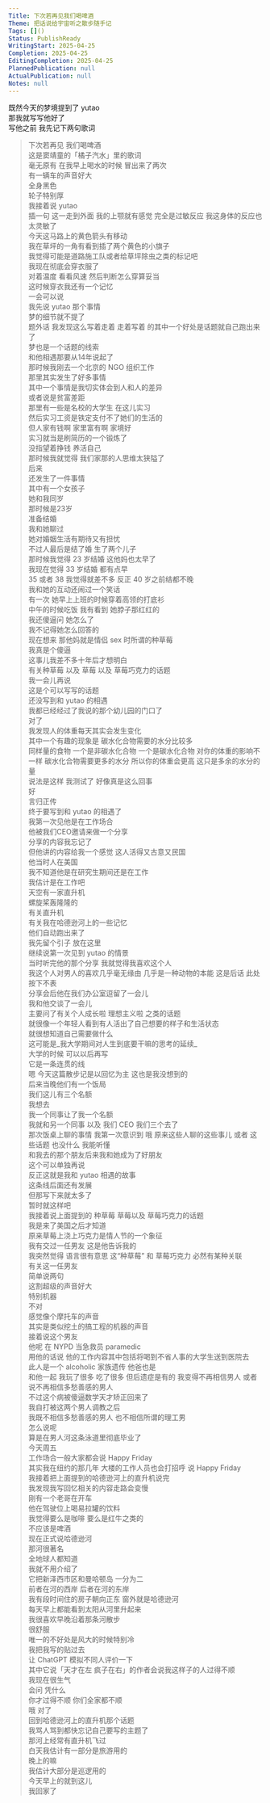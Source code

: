 ```yaml
---  
Title: 下次若再见我们喝啤酒  
Theme: 把话说给宇宙听之散步随手记  
Tags: []()  
Status: PublishReady  
WritingStart: 2025-04-25  
Completion: 2025-04-25  
EditingCompletion: 2025-04-25  
PlannedPublication: null  
ActualPublication: null  
Notes: null  
---      
```

既然今天的梦境提到了 yutao    
那我就写写他好了      
写他之前 我先记下两句歌词      
> 下次若再见 我们喝啤酒    
> 这是窦靖童的「橘子汽水」里的歌词    
> 毫无原有 在我早上喝水的时候 冒出来了两次       
有一辆车的声音好大    
全身黑色    
轮子特别厚      
我接着说 yutao    
插一句 这一走到外面 我的上颚就有感觉 完全是过敏反应 我这身体的反应也太灵敏了       
今天这马路上的黄色箭头有移动    
我在草坪的一角有看到插了两个黄色的小旗子    
我觉得可能是道路施工队或者给草坪除虫之类的标记吧      
我现在彻底会穿衣服了    
对着温度 看看风速 然后判断怎么穿算妥当      
这时候穿衣我还有一个记忆    
一会可以说    
我先说 yutao 那个事情      
梦的细节就不提了    
题外话 我发现这么写着走着 走着写着 的其中一个好处是话题就自己跑出来了    
梦也是一个话题的线索    
和他相遇那要从14年说起了      
那时候我刚去一个北京的 NGO 组织工作    
那里其实发生了好多事情    
其中一个事情是我切实体会到人和人的差异    
或者说是贫富差距    
那里有一些是名校的大学生 在这儿实习    
然后实习工资是铁定支付不了她们的生活的    
但人家有钱啊 家里富有啊 家境好    
实习就当是刷简历的一个锻炼了    
没指望着挣钱 养活自己    
那时候我就觉得 我们家那的人思维太狭隘了      
后来    
还发生了一件事情    
其中有一个女孩子    
她和我同岁    
那时候是23岁    
准备结婚    
我和她聊过    
她对婚姻生活有期待又有担忧    
不过人最后是结了婚 生了两个儿子      
那时候我觉得 23 岁结婚 这他妈也太早了    
我现在觉得 33 岁结婚 都有点早    
35 或者 38 我觉得就差不多 反正 40 岁之前结都不晚      
我和她的互动还闹过一个笑话    
有一次 她早上上班的时候穿着高领的打底衫    
中午的时候吃饭 我有看到 她脖子那红红的    
我还傻逼问 她怎么了    
我不记得她怎么回答的    
现在想来 那他妈就是情侣 sex 时所谓的种草莓    
我真是个傻逼    
这事儿我差不多十年后才想明白      
有关种草莓 以及 草莓 以及 草莓巧克力的话题    
我一会儿再说    
这是个可以写写的话题      
还没写到和 yutao 的相遇    
我都已经经过了我说的那个幼儿园的门口了      
对了    
我发现人的体重每天其实会发生变化    
其中一个有趣的现象是 碳水化合物需要的水分比较多    
同样量的食物 一个是非碳水化合物 一个是碳水化合物 对你的体重的影响不一样 碳水化合物需要更多的水分 所以你的体重会更高 这只是多余的水分的量    
说法是这样 我测试了 好像真是这么回事      
好    
言归正传    
终于要写到和 yutao 的相遇了    
我第一次见他是在工作场合    
他被我们CEO邀请来做一个分享    
分享的内容我忘记了    
但他讲的内容给我一个感觉 这人活得又古意又民国      
他当时人在美国    
我不知道他是在研究生期间还是在工作    
我估计是在工作吧      
天空有一家直升机    
螺旋桨轰隆隆的      
有关直升机    
有关我在哈德逊河上的一些记忆    
他们自动跑出来了    
我先留个引子 放在这里      
继续说第一次见到 yutao 的情景    
当时听完他的那个分享 我就觉得我喜欢这个人    
我这个人对男人的喜欢几乎毫无缘由 几乎是一种动物的本能 这是后话 此处按下不表    
分享会后他在我们办公室逗留了一会儿    
我和他交谈了一会儿    
主要问了有关个人成长啦 理想主义啦 之类的话题    
就很像一个年轻人看到有人活出了自己想要的样子和生活状态    
就很想知道自己需要做什么    
这可能是\_我大学期间对人生到底要干嘛的思考的延续\_    
大学的时候 可以以后再写    
它是一条连贯的线      
嗯 今天这篇散步记是以回忆为主 这也是我没想到的      
后来当晚他们有一个饭局    
我们这儿有三个名额    
我想去    
我一个同事让了我一个名额    
我就和另一个同事 以及 我们 CEO 我们三个去了    
那次饭桌上聊的事情 我第一次意识到 哦 原来这些人聊的这些事儿 或者 这些话题 也没什么 我能听懂    
和我去的那个朋友后来我和她成为了好朋友    
这个可以单独再说    
反正这就是我和 yutao 相遇的故事    
这条线后面还有发展    
但那写下来就太多了    
暂时就这样吧      
我接着说上面提到的 种草莓 草莓以及 草莓巧克力的话题    
我是来了美国之后才知道    
原来草莓上浇上巧克力是情人节的一个象征    
我有交过一任男友 这是他告诉我的    
我突然觉得 语言很有意思 这“种草莓” 和 草莓巧克力 必然有某种关联      
有关这一任男友    
简单说两句      
这割超级的声音好大    
特别机器    
不对    
感觉像个摩托车的声音    
其实是类似挖土的搞工程的机器的声音      
接着说这个男友    
他呢 在 NYPD 当急救员 paramedic    
用他的话说 他的工作内容其中包括将喝到不省人事的大学生送到医院去    
此人是一个 alcoholic 家族遗传 他爸也是    
和他一起 我玩了很多 吃了很多 但后遗症是有的 我变得不再相信男人 或者说不再相信多愁善感的男人    
不过这个病被傻逼数学天才矫正回来了    
我自打被这两个男人调教之后    
我既不相信多愁善感的男人 也不相信所谓的理工男    
怎么说呢    
算是在男人河这条泳道里彻底毕业了      
今天周五    
工作场合一般大家都会说 Happy Friday    
其实我在纽约的那几年 大楼的工作人员也会打招呼 说 Happy Friday      
我接着把上面提到的哈德逊河上的直升机说完    
我发现我写回忆相关的内容走路会变慢      
刚有一个老哥在开车    
他在驾驶位上喝易拉罐的饮料    
我觉得要么是咖啡 要么是红牛之类的    
不应该是啤酒      
现在正式说哈德逊河    
那河很著名    
全地球人都知道    
我就不用介绍了    
它把新泽西市区和曼哈顿岛 一分为二    
前者在河的西岸 后者在河的东岸    
我有段时间住的房子朝向正东 窗外就是哈德逊河    
每天早上都能看到太阳从河里升起来      
我很喜欢早晚沿着那条河散步    
很舒服    
唯一的不好处是风大的时候特别冷      
我把我写的贴过去    
让 ChatGPT 模拟不同人评价一下    
其中它说「天才在左 疯子在右」的作者会说我这样子的人过得不顺    
我现在很生气    
会问 凭什么    
你才过得不顺 你们全家都不顺       
哦 对了    
回到哈德逊河上的直升机那个话题    
我骂人骂到都快忘记自己要写的主题了    
那河上经常有直升机飞过    
白天我估计有一部分是旅游用的    
晚上的嘛    
我估计大部分是巡逻用的      
今天早上的就到这儿    
我回家了      
  